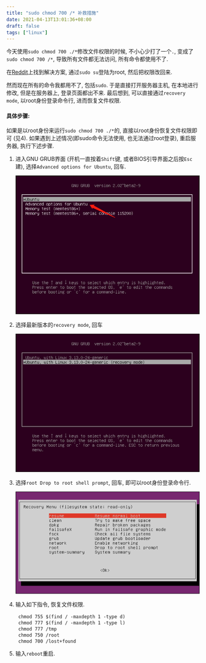```yaml
---
title: "sudo chmod 700 /* 补救措施"
date: 2021-04-13T13:01:36+08:00
draft: false
tags: ["linux"]
---
```


今天使用`sudo chmod 700 ./*`修改文件权限的时候, 不小心少打了一个`.`, 变成了`sudo chmod 700 /*`, 导致所有文件都无法访问, 所有命令都使用不了.

在[Reddit](https://www.reddit.com/r/linuxquestions/comments/c578cl/accidentally_did_sudo_chmod_700/)上找到解决方案, 通过`sudo su`登陆为root, 然后把权限改回来. 

然而现在所有的命令我都用不了, 包括`sudo`. 于是直接打开服务器主机, 在本地进行修改, 但是在服务器上, 登录页面都出不来. 最后想到, 可以直接通过`recovery mode`, 以root身份登录命令行, 进而恢复文件权限.

#### 具体步骤:

如果是以root身份来运行`sudo chmod 700 ./*`的, 直接以root身份恢复文件权限即可 (见4). 如果遇到上述情况(即sudo命令无法使用, 也无法通过root登录), 重启服务器, 执行下述步骤. 

1. 进入GNU GRUB界面 (开机一直按着`Shift`键, 或者BIOS引导界面之后按`Esc`建), 选择`Advanced options for Ubuntu`, 回车.

   ![GNU GRUB](/images/2021-04-13-1.png)

2. 选择最新版本的`recovery mode`, 回车
   
    ![recovery mode](/images/2021-04-13-2.png)

3. 选择`root Drop to root shell prompt`, 回车, 即可以root身份登录命令行.
    
    ![root](/images/2021-04-13-3.png)

4. 输入如下指令, 恢复文件权限.
   ```
    chmod 755 $(find / -maxdepth 1 -type d)
    chmod 777 $(find / -maxdepth 1 -type l)
    chmod 777 /tmp
    chmod 750 /root
    chmod 700 /lost+found
    ```
    
5. 输入`reboot`重启.